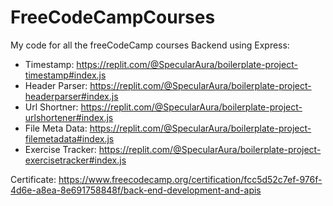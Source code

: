 # FreeCodeCampCourses
My code for all the freeCodeCamp courses
Backend using Express:
 - Timestamp: https://replit.com/@SpecularAura/boilerplate-project-timestamp#index.js
 - Header Parser: https://replit.com/@SpecularAura/boilerplate-project-headerparser#index.js
 - Url Shortner: https://replit.com/@SpecularAura/boilerplate-project-urlshortener#index.js
 - File Meta Data: https://replit.com/@SpecularAura/boilerplate-project-filemetadata#index.js
 - Exercise Tracker: https://replit.com/@SpecularAura/boilerplate-project-exercisetracker#index.js

Certificate: 
https://www.freecodecamp.org/certification/fcc5d52c7ef-976f-4d6e-a8ea-8e691758848f/back-end-development-and-apis
